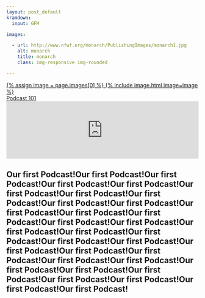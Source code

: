 ```yaml
---
layout: post_default
kramdown:
  input: GFM

images:

  - url: http://www.nfwf.org/monarch/PublishingImages/monarch1.jpg
    alt: monarch
    title: monarch
    class: img-responsive img-rounded

---
```


<section id = "portfolio">
	<div class="container-fluid">
		<div class = "row">
			<div class = "col-lg-8 col-md-8 col-sm-8 col-lg-offset-2 col-md-offset-2 col-sm-offset-2">
				<a href="http://fake.pod.cast" class = "portfolio-box">
					{% assign image = page.images[0] %} 
					{% include image.html image=image %}
					<div class="portfolio-box-caption">
                        <div class="portfolio-box-caption-content">
                            <div class="project-category text-faded">
                            </div>
                            <div class="project-name">
                                Podcast 101
                            </div>
                        </div>
                    </div>
				</a>
			</div>
		</div>
	</div>
</section>



<iframe width="100%" scrolling="no" frameborder="no" src="https://w.soundcloud.com/player/?url=https%3A//api.soundcloud.com/tracks/278939950&amp;auto_play=false&amp;hide_related=false&amp;show_comments=false&amp;show_user=true&amp;show_reposts=false&amp;visual=false"></iframe>

## Our first Podcast!Our first Podcast!Our first Podcast!Our first Podcast!Our first Podcast!Our first Podcast!Our first Podcast!Our first Podcast!Our first Podcast!Our first Podcast!Our first Podcast!Our first Podcast!Our first Podcast!Our first Podcast!Our first Podcast!Our first Podcast!Our first Podcast!Our first Podcast!Our first Podcast!Our first Podcast!Our first Podcast!Our first Podcast!Our first Podcast!Our first Podcast!Our first Podcast!Our first Podcast!Our first Podcast!Our first Podcast!Our first Podcast!Our first Podcast!Our first Podcast!Our first Podcast!

